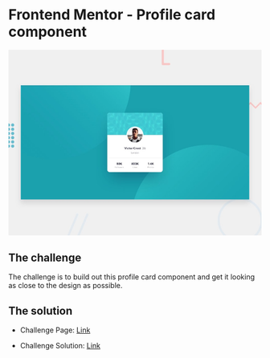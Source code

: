 # Frontend Mentor - Profile card component

![Design preview for the Profile card component coding challenge](./design/desktop-preview.jpg)

## The challenge

The challenge is to build out this profile card component and get it looking as close to the design as possible.

## The solution

- Challenge Page: [Link](https://www.frontendmentor.io/challenges/profile-card-component-cfArpWshJ)

- Challenge Solution: [Link](https://heartfelt-faun-6634cb.netlify.app/)
